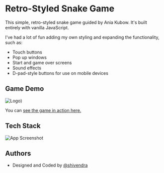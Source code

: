 
# Retro-Styled Snake Game

This simple, retro-styled snake game guided by Ania Kubow. It's built entirely with vanilla JavaScript.

I've had a lot of fun adding my own styling and expanding the functionality, such as:

- Touch buttons
- Pop up windows
- Start and game over screens
- Sound effects
- D-pad-style buttons for use on mobile devices


## Game Demo

![Logo](https://im.ezgif.com/tmp/ezgif-1-9787097430.gif))

You can [ see the game in action here.](https://shivendra-github.github.io/Retro-Snake-Game//)





## Tech Stack

![App Screenshot](https://i.postimg.cc/cHqhb8zN/Screenshot-2023-06-26-150545.png)


## Authors

- Designed and Coded by [@shivendra](https://www.linkedin.com/in/shivendra-pratap-singh-123408233/)
